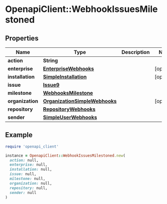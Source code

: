 # OpenapiClient::WebhookIssuesMilestoned

## Properties

| Name | Type | Description | Notes |
| ---- | ---- | ----------- | ----- |
| **action** | **String** |  |  |
| **enterprise** | [**EnterpriseWebhooks**](EnterpriseWebhooks.md) |  | [optional] |
| **installation** | [**SimpleInstallation**](SimpleInstallation.md) |  | [optional] |
| **issue** | [**Issue9**](Issue9.md) |  |  |
| **milestone** | [**WebhooksMilestone**](WebhooksMilestone.md) |  |  |
| **organization** | [**OrganizationSimpleWebhooks**](OrganizationSimpleWebhooks.md) |  | [optional] |
| **repository** | [**RepositoryWebhooks**](RepositoryWebhooks.md) |  |  |
| **sender** | [**SimpleUserWebhooks**](SimpleUserWebhooks.md) |  |  |

## Example

```ruby
require 'openapi_client'

instance = OpenapiClient::WebhookIssuesMilestoned.new(
  action: null,
  enterprise: null,
  installation: null,
  issue: null,
  milestone: null,
  organization: null,
  repository: null,
  sender: null
)
```

